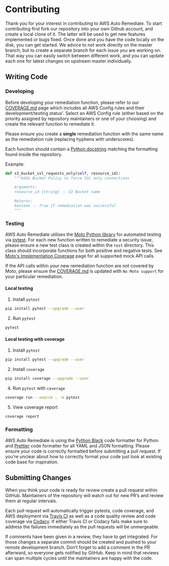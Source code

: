 # Contributing

Thank you for your interest in contributing to AWS Auto Remediate. To start contributing first fork our repository into your own Github account, and create a local clone of it. The latter will be used to get new features implemented or bugs fixed. Once done and you have the code locally on the disk, you can get started. We advice to not work directly on the master branch, but to create a separate branch for each issue you are working on. That way you can easily switch between different work, and you can update each one for latest changes on upstream master individually.

## Writing Code

### Developing

Before developing your remediation function, please refer to our [COVERAGE.md](COVERAGE.md) page which includes all AWS Config rules and their development/testing status'. Select an AWS Config rule (either based on the priority assigned by repository maintainers or one of your choosing) and create the relevant function to remediate it.

Please ensure you create a **single** remediation function with the same name as the remediation rule (replacing hyphens with underscores).

Each function should contain a [Python docstring](https://www.python.org/dev/peps/pep-0257/) matching the formatting found inside the repository.

Example:

```python
def s3_bucket_ssl_requests_only(self, resource_id):
    """Adds Bucket Policy to force SSL only connections

    Arguments:
    resource_id {string} -- S3 Bucket name

    Returns:
    boolean -- True if remediation was successful
    """
```

### Testing

AWS Auto Remediate utilises the [Moto Python library](https://github.com/spulec/moto/) for automated testing via [pytest](https://docs.pytest.org/en/latest/). For each new function written to remediate a security issue, please ensure a new test class is created within the `test` directory. This class should incorporate functions for both positive and negative tests. See [Moto's Implementation Coverage](https://github.com/spulec/moto/blob/master/IMPLEMENTATION_COVERAGE.md) page for all supported mock API calls.

If the API calls within your new remediation function are not covered by Moto, please ensure the [COVERAGE.md](COVERAGE.md) is updated with `No Moto support` for your particular remediation.

#### Local testing

1. Install `pytest`

```bash
pip install pytest --upgrade --user
```

2. Run `pytest`

```bash
pytest
```

#### Local testing with coverage

1. Install `pytest`

```bash
pip install pytest --upgrade --user
```

2. Install `coverage`

```bash
pip install coverage --upgrade --user
```

4. Run `pytest` with `coverage`

```bash
coverage run --source . -m pytest
```

5. View coverage report

```bash
coverage report
```

### Formatting

AWS Auto Remediate is using the [Python Black](https://github.com/python/black) code formatter for Python and [Prettier](https://prettier.io/) code formatter for all YAML and JSON formatting. Please ensure your code is correctly formatted before submitting a pull request. If you're unclear about how to correctly format your code just look at existing code base for inspiration.

## Submitting Changes

When you think your code is ready for review create a pull request within GitHub. Maintainers of the repository will watch out for new PR‘s and review them at regular intervals.

Each pull request will automatically trigger pytests, code coverage, and AWS deployment via [Travis CI](https://travis-ci.org/servian/aws-auto-remediate) as well as a code quality review and code coverage via [Codacy](https://app.codacy.com/project/servian/aws-auto-remediate/dashboard). If either Travis CI or Codacy fails make sure to address the failures immediately as the pull requests will be unmergeable.

If comments have been given in a review, they have to get integrated. For those changes a separate commit should be created and pushed to your remote development branch. Don’t forget to add a comment in the PR afterward, so everyone gets notified by GitHub. Keep in mind that reviews can span multiple cycles until the maintainers are happy with the code.
